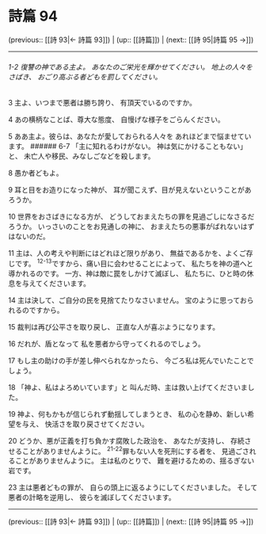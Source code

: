 # 詩篇 94

(previous:: [[詩 93|← 詩篇 93]]) | (up:: [[詩篇]]) | (next:: [[詩 95|詩篇 95 →]])

***
###### 1-2 復讐の神である主よ。 あなたのご栄光を輝かせてください。 地上の人々をさばき、 おごり高ぶる者どもを罰してください。 

3 主よ、いつまで悪者は勝ち誇り、 有頂天でいるのですか。 

4 あの横柄なことば、尊大な態度、 自慢げな様子をごらんください。 

5 ああ主よ。彼らは、あなたが愛しておられる人々を あれほどまで悩ませています。 ###### 6-7 「主に知れるわけがない。 神は気にかけることもない」と、 未亡人や移民、みなしごなどを殺します。 

8 愚か者どもよ。 

9 耳と目をお造りになった神が、 耳が聞こえず、目が見えないということがあろうか。 

10 世界をおさばきになる方が、 どうしておまえたちの罪を見過ごしになさるだろうか。 いっさいのことをお見通しの神に、 おまえたちの悪事がばれないはずはないのだ。 

11 主は、人の考えや判断にはどれほど限りがあり、 無益であるかを、よくご存じです。 <sup class="versenum">12-13</sup>ですから、痛い目に会わせることによって、 私たちを神の道へと導かれるのです。 一方、神は敵に罠をしかけて滅ぼし、 私たちに、ひと時の休息を与えてくださいます。 

14 主は決して、ご自分の民を見捨てたりなさいません。 宝のように思っておられるのですから。 

15 裁判は再び公平さを取り戻し、 正直な人が喜ぶようになります。 

16 だれが、盾となって 私を悪者から守ってくれるのでしょう。 

17 もし主の助けの手が差し伸べられなかったら、 今ごろ私は死んでいたことでしょう。 

18 「神よ、私はよろめいています」と 叫んだ時、主は救い上げてくださいました。 

19 神よ、何もかもが信じられず動揺してしまうとき、 私の心を静め、新しい希望を与え、 快活さを取り戻させてください。 

20 どうか、悪が正義を打ち負かす腐敗した政治を、 あなたが支持し、 存続させることがありませんように。 <sup class="versenum">21-22</sup>罪もない人を死刑にする者を、 見過ごされることがありませんように。 主は私のとりで、 難を避けるための、揺るぎない岩です。 

23 主は悪者どもの罪が、 自らの頭上に返るようにしてくださいました。 そして悪者の計略を逆用し、 彼らを滅ぼしてくださいます。

***

(previous:: [[詩 93|← 詩篇 93]]) | (up:: [[詩篇]]) | (next:: [[詩 95|詩篇 95 →]])
